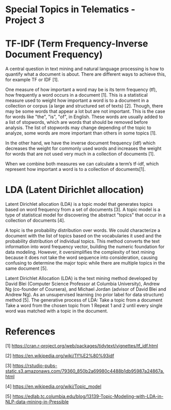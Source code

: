 # Special Topics in Telematics - Project 3

# TF-IDF (Term Frequency-Inverse Document Frequency)

A central question in text mining and natural language processing is how to quantify what a document is about. There are different ways to achieve this, for example TF or IDF [1].

One measure of how important a word may be is its term frequency (tf), how frequently a word occurs in a document [1]. This is a statistical measure used to weight how important a word is to a document in a collection or corpus (a large and structured set of texts) [2]. Though, there may be some words that appear a lot but are not important. This is the case for words like "the", "is", "of", in English. These words are usually added to a list of stopwords, which are words that should be removed before analysis. The list of stopwords may change depending of the topic to analyze, some words are more important than others in some topics [1].

In the other hand, we have the inverse document frequency (idf) which decreases the weight for commonly used words and increases the weight for words that are not used very much in a collection of documents [1].

When we combine both measures we can calculate a term’s tf-idf, which represent how important a word is to a collection of documents[1].

# LDA (Latent Dirichlet allocation)

Latent Dirichlet allocation (LDA) is a topic model that generates topics based on word frequency from a set of documents [3]. A topic model is a type of statistical model for discovering the abstract "topics" that occur in a collection of documents [4].

A topic is the probability distribution over words. We could characterize a document with the list of topics based on the vocabularies it used and the probability distribution of individual topics. This method converts the text information into word frequency vector, building the numeric foundation for data modeling. However, it oversimplifies the complexity of text mining because it does not take the word sequence into consideration, causing confusing to determine the major topic while there are multiple topics in the same document [5]. 

Latent Dirichlet Allocation (LDA) is the text mining method developed by David Blei (Computer Science Professor at Columbia University), Andrew Ng (co-founder of Coursera), and Michael Jordan (advisor of David Blei and Andrew Ng). As an unsupervised learning (no prior label for data structure) method [5].
The generative process of LDA:
Take a topic from a document
Take a word from the chosen topic from 1
Repeat 1 and 2 until every single word was matched with a topic in the document.

# References

[1] https://cran.r-project.org/web/packages/tidytext/vignettes/tf_idf.html 

[2] https://en.wikipedia.org/wiki/Tf%E2%80%93idf

[3] https://rstudio-pubs-static.s3.amazonaws.com/79360_850b2a69980c4488b1db95987a24867a.html 

[4] https://en.wikipedia.org/wiki/Topic_model 

[5] https://edlab.tc.columbia.edu/blog/13139-Topic-Modeling-with-LDA-in-NLP-data-mining-in-Pressible 


